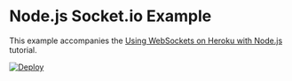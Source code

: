 # Node.js Socket.io Example

This example accompanies the
[Using WebSockets on Heroku with Node.js](https://devcenter.heroku.com/articles/node-websockets)
tutorial.

[![Deploy](https://www.herokucdn.com/deploy/button.svg)](https://heroku.com/deploy?template=https://github.com/AlexRuiz7/heroku-test)
